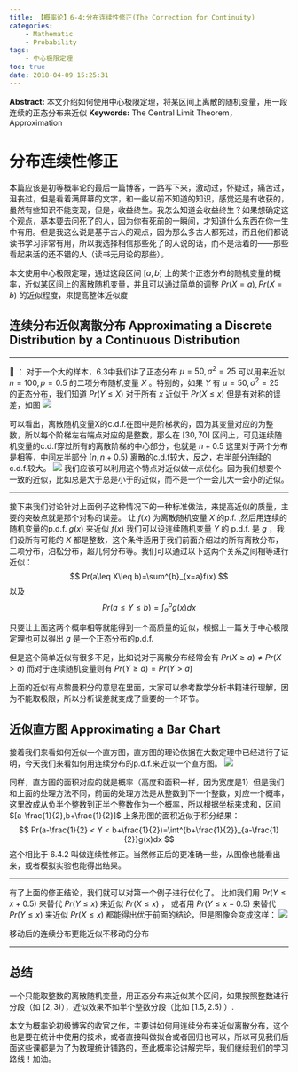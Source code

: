 ```yaml
---
title: 【概率论】6-4:分布连续性修正(The Correction for Continuity)
categories:
    - Mathematic
    - Probability
tags:
    - 中心极限定理
toc: true
date: 2018-04-09 15:25:31
---
```


**Abstract:** 本文介绍如何使用中心极限定理，将某区间上离散的随机变量，用一段连续的正态分布来近似
**Keywords:** The Central Limit Theorem，Approximation

<!--more-->
# 分布连续性修正
本篇应该是初等概率论的最后一篇博客，一路写下来，激动过，怀疑过，痛苦过，沮丧过，但是看着满屏幕的文字，和一些以前不知道的知识，感觉还是有收获的，虽然有些知识不能变现，但是，收益终生。我怎么知道会收益终生？如果想确定这个观点，基本要去问死了的人，因为你有死前的一瞬间，才知道什么东西在你一生中有用。但是我这么说是基于古人的观点，因为那么多古人都死过，而且他们都说读书学习非常有用，所以我选择相信那些死了的人说的话，而不是活着的——那些看起来活的还不错的人（读书无用论的那些）。

本文使用中心极限定理，通过这段区间 $[a,b]$ 上的某个正态分布的随机变量的概率，近似某区间上的离散随机变量，并且可以通过简单的调整 $Pr(X=a),Pr(X=b)$ 的近似程度，来提高整体近似度
## 连续分布近似离散分布 Approximating a Discrete Distribution by a Continuous Distribution

------------------------
🌰 ：
对于一个大的样本，6.3中我们讲了正态分布 $\mu=50,\sigma^2=25$ 可以用来近似 $n=100,p=0.5$ 的二项分布随机变量 $X$ 。特别的，如果 $Y$ 有 $\mu=50,\sigma^2=25$ 的正态分布，我们知道 $Pr(Y\leq X)$ 对于所有 $x$ 近似于 $Pr(X\leq x)$ 但是有对称的误差，如图
![](./6_4.png)

可以看出，离散随机变量X的c.d.f.在图中是阶梯状的，因为其变量对应的为整数，所以每个阶梯左右端点对应的是整数，那么在 $[30,70]$ 区间上，可见连续随机变量的c.d.f穿过所有的离散阶梯的中心部分，也就是 $n+0.5$ 这里对于两个分布是相等，中间左半部分 $[n,n+0.5)$ 离散的c.d.f较大，反之，右半部分连续的c.d.f.较大。
![](./6_4_1.png)
我们应该可以利用这个特点对近似做一点优化。因为我们想要个一致的近似，比如总是大于总是小于的近似，而不是一个一会儿大一会小的近似。

------------------------

接下来我们讨论针对上面例子这种情况下的一种标准做法，来提高近似的质量，主要的突破点就是那个对称的误差。
让 $f(x)$ 为离散随机变量 $X$ 的p.f. ,然后用连续的随机变量的p.d.f. $g(x)$ 来近似 $f(x)$ 我们可以设连续随机变量 $Y$ 的 p.d.f. 是 $g$ ，我们设所有可能的 $X$ 都是整数，这个条件适用于我们前面介绍过的所有离散分布，二项分布，泊松分布，超几何分布等。我们可以通过以下这两个关系之间相等进行近似：
$$
Pr(a\leq X\leq b)=\sum^{b}_{x=a}f(x)
$$
以及
$$
Pr(a\leq Y\leq b)=\int^{b}_{a}g(x)dx\tag{6.4.2}
$$

只要让上面这两个概率相等就能得到一个高质量的近似，根据上一篇关于中心极限定理也可以得出 $g$ 是一个正态分布的p.d.f.

但是这个简单近似有很多不足，比如说对于离散分布经常会有 $Pr(X\geq a)\neq Pr(X>a)$ 而对于连续随机变量则有 $Pr(Y\geq a) = Pr(Y>a)$

上面的近似有点黎曼积分的意思在里面，大家可以参考数学分析书籍进行理解，因为不能取极限，所以分析误差就变成了重要的一个环节。
## 近似直方图 Approximating a Bar Chart
接着我们来看如何近似一个直方图，直方图的理论依据在大数定理中已经进行了证明，今天我们来看如何用连续分布的p.d.f.来近似一个直方图。
![](./6_5.png)

同样，直方图的面积对应的就是概率（高度和面积一样，因为宽度是1）但是我们和上面的处理方法不同，前面的处理方法是从整数到下一个整数，对应一个概率，这里改成从负半个整数到正半个整数作为一个概率，所以根据坐标来求和，区间 $[a-\frac{1}{2},b+\frac{1}{2}]$ 上条形图的面积近似于积分结果：
$$
Pr(a-\frac{1}{2} < Y < b+\frac{1}{2})=\int^{b+\frac{1}{2}}_{a-\frac{1}{2}}g(x)dx
$$
这个相比于 6.4.2 叫做连续性修正。当然修正后的更准确一些，从图像也能看出来，或者模拟实验也能得出结果。

----------------
有了上面的修正结论，我们就可以对第一个例子进行优化了。
比如我们用 $Pr(Y\leq x+0.5)$ 来替代 $Pr(Y\leq x)$ 来近似 $Pr(X\leq x)$ ，
或者用 $Pr(Y\leq x-0.5)$ 来替代 $Pr(Y\leq x)$ 来近似 $Pr(X\leq x)$ 都能得出优于前面的结论，但是图像会变成这样：
![](./6_6.png)

移动后的连续分布更能近似不移动的分布

----------------

## 总结

一个只能取整数的离散随机变量，用正态分布来近似某个区间，如果按照整数进行分段（如 $[2,3)$），近似效果不如半个整数分段（比如 $[1.5,2.5)$ ）.

本文为概率论初级博客的收官之作，主要讲如何用连续分布来近似离散分布，这个也是要在统计中使用的技术，或者直接叫做拟合或者回归也可以，所以可见我们后面这些课都是为了为数理统计铺路的，至此概率论讲解完毕，我们继续我们的学习路线！加油。





